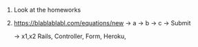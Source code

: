 1. Look at the homeworks
2. https://blablablabl.com/equations/new
	-> a
	-> b
	-> c
	-> Submit

	-> x1,x2
Rails, Controller, Form, Heroku, 
